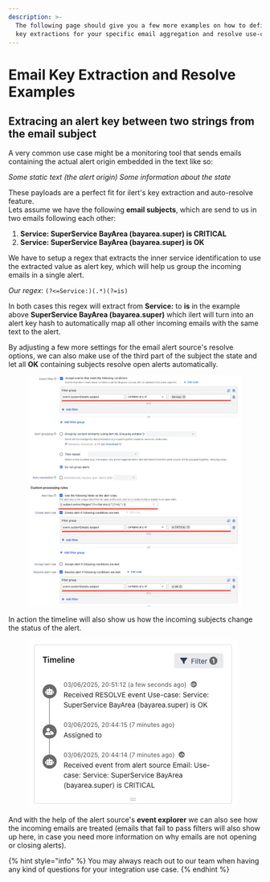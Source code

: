 ```yaml
---
description: >-
  The following page should give you a few more examples on how to define regex
  key extractions for your specific email aggregation and resolve use-cases.
---
```


# Email Key Extraction and Resolve Examples

## Extracing an alert key between two strings from the email subject

A very common use case might be a monitoring tool that sends emails containing the actual alert origin embedded in the text like so:

_Some static text (the alert origin) Some information about the state_

These payloads are a perfect fit for ilert's key extraction and auto-resolve feature.\
Lets assume we have the following **email subjects**, which are send to us in two emails following each other:

1. **Service: SuperService BayArea (bayarea.super) is CRITICAL**
2. **Service: SuperService BayArea (bayarea.super) is OK**

We have to setup a regex that extracts the inner service identification to use the extracted value as alert key, which will help us group the incoming emails in a single alert.

_Our regex_: `(?<=Service:)(.*)(?=is)`

In both cases this regex will extract from **Service:** to **is** in the example above **SuperService BayArea (bayarea.super)** which ilert will turn into an alert key hash to automatically map all other incoming emails with the same text to the alert.

By adjusting a few more settings for the email alert source's resolve options, we can also make use of the third part of the subject the state and let all **OK** containing subjects resolve open alerts automatically.

<figure><img src="../../../.gitbook/assets/image (155).png" alt=""><figcaption></figcaption></figure>

In action the timeline will also show us how the incoming subjects change the status of the alert.

<figure><img src="../../../.gitbook/assets/image (1).png" alt=""><figcaption></figcaption></figure>

And with the help of the alert source's **event explorer** we can also see how the incoming emails are treated (emails that fail to pass filters will also show up here, in case you need more information on why emails are not opening or closing alerts).

{% hint style="info" %}
You may always reach out to our team when having any kind of questions for your integration use case.
{% endhint %}

